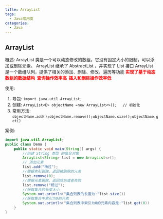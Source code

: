 ```yaml
---
title: ArrayList
tags:
  - Java常用类
categories:
  - Java
---
```


## ArrayList

概述: 
    ArrayList 类是一个可以动态修改的数组，它没有固定大小的限制，可以添加或删除元素。
    ArrayList 继承了 AbstractList ，并实现了 List 接口
    ArrayList 是一个数组队列，提供了相关的添加、删除、修改、遍历等功能
    <font color='red'>__实现了基于动态数组的数据结构&nbsp;&nbsp;查询操作效率高&nbsp;&nbsp;插入和删除操作效率低__</font>

使用: 
1. 导包:   ```import java.util.ArrayList;``` 
2. 创建:   ```ArrayList<E> objectName =new ArrayList<>();　 // 初始化```
3. 常用方法: ```objectName.add();objectName.remove();objectName.size();objectName.get()```

案例:
``` Java
import java.util.ArrayList;
public class Demo {
    public static void main(String[] args) {
        //创建 String 类型 的集合对象
        ArrayList<String> list = new ArrayList<>();
        // 添加元素
        list.add("杨过");
        //根据索引删除，返回被删除的元素
        list.remove(0);     
        //根据元素删除，返回成功或者失败
        list.remove("杨过"); 
        //获取集合的长度大小
        System.out.println("集合列表的长度为:"list.size())
        //获取集合中索引为0的元素
        System.out.println("集合列表中索引为0的元素内容是:"list.get(0))
    }
}
```
